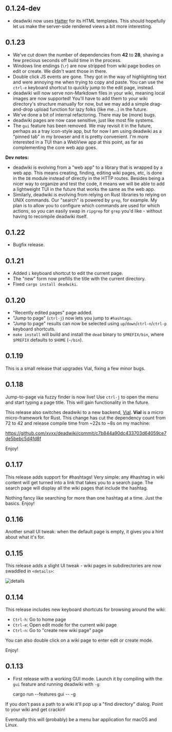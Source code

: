 ## 0.1.24-dev

- deadwiki now uses [Hatter](https://github.com/xvxx/hatter) for its
  HTML templates. This should hopefully let us make the server-side
  rendered views a bit more interesting.

## 0.1.23

- We've cut down the number of dependencies from **42** to **28**,
  shaving a few precious seconds off build time in the process.
- Windows line endings (`\r`) are now stripped from wiki page bodies
  on edit or create. We didn't want those in there.
- Double click JS events are gone. They got in the way of highlighting
  text and were annoying me when trying to copy and paste. You can use
  the `ctrl-e` keyboard shortcut to quickly jump to the edit page,
  instead.
- deadwiki will now serve non-Markdown files in your wiki, meaning
  local images are now supported! You'll have to add them to your
  wiki directory's structure manually for now, but we may add a simple
  drag-and-drop upload function for lazy folks (like me...) in the
  future.
- We've done a bit of internal refactoring. There may be (more) bugs.
- deadwiki pages are now case sensitive, just like most file systems.
- The `gui` feature has been removed. We may revisit it in the future,
  perhaps as a tray icon-style app, but for now I am using deadwiki as
  a "pinned tab" in my browser and it is pretty convenient. I'm more
  interested in a TUI than a WebView app at this point, as far as
  complementing the core web app goes.

**Dev notes:**

- deadwiki is evolving from a "web app" to a library that is wrapped
  by a web app. This means creating, finding, editing wiki pages,
  etc, is done in the `DB` module instead of directly in the HTTP
  routes. Besides being a nicer way to organize and test the code, it
  means we will be able to add a lightweight TUI in the future that
  works the same as the web app.
- Similarly, deadwiki is evolving from relying on Rust libraries to
  relying on UNIX commands. Our "search" is powered by `grep`, for
  example. My plan is to allow you to configure which commands are
  used for which actions, so you can easily swap in `ripgrep` for
  `grep` you'd like - without having to recompile deadwiki itself.

## 0.1.22

- Bugfix release.

## 0.1.21

- Added `i` keyboard shortcut to edit the current page.
- The "new" form now prefills the title with the current directory.
- Fixed `cargo install deadwiki`.

## 0.1.20

- "Recently edited pages" page added.
- "Jump to page" (`ctrl-j`) now lets you jump to `#hashtags`.
- "Jump to page" results can now be selected using
  `up`/`down`/`ctrl-n`/`ctrl-p` keyboard shortcuts.
- `make install` will build and install the `dead` binary to
  `$PREFIX/bin`, where `$PREFIX` defaults to `$HOME` (`~/bin`).

## 0.1.19

This is a small release that upgrades Vial, fixing a few minor bugs.

## 0.1.18

Jump-to-page via fuzzy finder is now live! Use `ctrl-j` to open the
menu and start typing a page title. This will gain functionality in
the future.

This release also switches deadwiki to a new backend,
[Vial](https://vial.sh). **Vial** is a micro micro-framework for Rust.
This change has cut the dependency count from 72 to 42 and release
compile time from ~22s to ~8s on my machine:

https://github.com/xvxx/deadwiki/commit/c7b844a90dc433703d64059ce7de5bebc5d4fd8f

Enjoy!

## 0.1.17

This release adds support for #hashtags! Very simple: any #hashtag
in wiki content will get turned into a link that takes you to a
search page. The search page will display all the wiki pages that
include the hashtag.

Nothing fancy like searching for more than one hashtag at a time.
Just the basics. Enjoy!

## 0.1.16

Another small UI tweak: when the default page is empty, it gives you a
hint about what it's for.

## 0.1.15

This release adds a slight UI tweak - wiki pages in subdirectories are
now swaddled in `<details>`:

![details](https://user-images.githubusercontent.com/41523880/82960235-bdef0a80-9f6e-11ea-8f85-27752a9462a1.png)

## 0.1.14

This release includes new keyboard shortcuts for browsing around the
wiki:

- `Ctrl-h`: Go to home page
- `Ctrl-e`: Open edit mode for the current wiki page
- `Ctrl-n`: Go to "create new wiki page" page

You can also double click on a wiki page to enter edit or create mode.

Enjoy!

## 0.1.13

- First release with a working GUI mode. Launch it by compiling with
  the `gui` feature and running deadwiki with `-g`:

  cargo run --features gui -- -g

If you don't pass a path to a wiki it'll pop up a "find directory"
dialog. Point to your wiki and get crackin!

Eventually this will (probably) be a menu bar application for macOS
and Linux.
